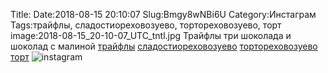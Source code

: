 Title:
Date:2018-08-15 20:10:07
Slug:Bmgy8wNBi6U
Category:Инстаграм
Tags:трайфлы, сладостиореховозуево, тортореховозуево, торт
image:2018-08-15_20-10-07_UTC_tntl.jpg
Трайфлы три шоколада и шоколад с малиной  [трайфлы]({tag}трайфлы) [сладостиореховозуево]({tag}сладостиореховозуево) [тортореховозуево]({tag}тортореховозуево) [торт]({tag}торт)
![instagram]({attach}images/2018-08-15_20-10-07_UTC.jpg)
